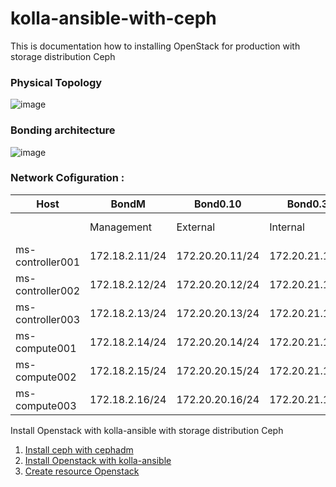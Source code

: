# kolla-ansible-with-ceph
This is documentation how to installing OpenStack for production with storage distribution Ceph

### Physical Topology
![image](https://github.com/pahrialms/kolla-ansible-with-ceph/assets/82088448/55bc2e43-5a1f-4a04-9289-5ca6685d4e98)

### Bonding architecture
![image](https://github.com/pahrialms/kolla-ansible-with-ceph/assets/82088448/5fb0e1c3-9b69-4ae1-845f-96357505170a)

### Network Cofiguration :

| Host              | BondM          | Bond0.10        | Bond0.30        | Bond0.40        | Bond0.50        | Bond1.20        | Bond1          |
|-------------------|----------------|-----------------|-----------------|-----------------|-----------------|-----------------|----------------|
|                   | Management     | External        | Internal        | Overlay         | Storage-Cluster | Storage-Access  | FIP Network    |
| ms-controller001 | 172.18.2.11/24 | 172.20.20.11/24 | 172.20.21.11/24 | 172.20.22.11/24 | -               | 172.16.16.11/24 |
| ms-controller002 | 172.18.2.12/24 | 172.20.20.12/24 | 172.20.21.12/24 | 172.20.22.12/24 | -               | 172.16.16.12/24 |
| ms-controller003 | 172.18.2.13/24 | 172.20.20.13/24 | 172.20.21.13/24 | 172.20.22.13/24 | -               | 172.16.16.13/24 |
| ms-compute001     | 172.18.2.14/24 | 172.20.20.14/24 | 172.20.21.14/24 | 172.20.22.14/24 | 172.20.23.14/24 | 172.16.16.14/24 |
| ms-compute002     | 172.18.2.15/24 | 172.20.20.15/24 | 172.20.21.15/24 | 172.20.22.15/24 | 172.20.23.15/24 | 172.16.16.15/24 |
| ms-compute003     | 172.18.2.16/24 | 172.20.20.16/24 | 172.20.21.16/24 | 172.20.22.16/24 | 172.20.23.16/24 | 172.16.16.16/24 |


Install Openstack with kolla-ansible with storage distribution Ceph

1. [Install ceph with cephadm](https://github.com/pahrialms/kolla-ansible-with-ceph/blob/main/ceph/cephadm.md)
2. [Install Openstack with kolla-ansible](https://github.com/pahrialms/kolla-ansible-with-ceph/blob/main/openstack/kolla-ansible.md)
3. [Create resource Openstack](https://github.com/pahrialms/integrate-openstack-kube/blob/main/openstack/create-resource-openstack.md)


